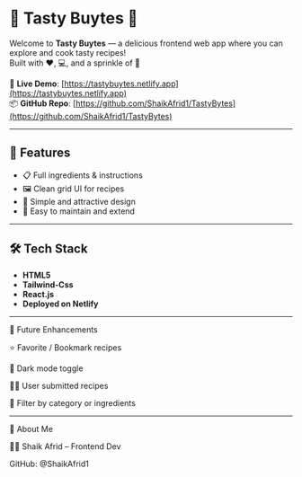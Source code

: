 # 🍔 Tasty Buytes 🍟

Welcome to **Tasty Buytes** — a delicious frontend web app where you can explore and cook tasty recipes!  
Built with ❤️, 💻, and a sprinkle of 🧂

🚀 **Live Demo**: [https://tastybuytes.netlify.app](https://tastybuytes.netlify.app)  
📦 **GitHub Repo**: [https://github.com/ShaikAfrid1/TastyBytes](https://github.com/ShaikAfrid1/TastyBytes)

---

## 🍳 Features

- 📋 Full ingredients & instructions
- 🖼️ Clean grid UI for recipes
- 🎨 Simple and attractive design
- 🧠 Easy to maintain and extend

---

## 🛠️ Tech Stack

- **HTML5**  
- **Tailwind-Css**
- **React.js**
- **Deployed on Netlify**

---

🔮 Future Enhancements

⭐ Favorite / Bookmark recipes

🌚 Dark mode toggle

🧑‍🍳 User submitted recipes

🔎 Filter by category or ingredients

---

🙋 About Me

👨‍💻 Shaik Afrid – Frontend Dev

GitHub: @ShaikAfrid1